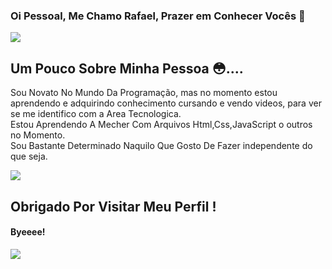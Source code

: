 ### Oi Pessoal, Me Chamo Rafael, Prazer em Conhecer Vocês 👋

<!--
**Faaellx/Faaellx** is a ✨ _special_ ✨ repository because its `README.md` (this file) appears on your GitHub profile.

Here are some ideas to get you started:

- 🔭 I’m currently working on ...
- 🌱 I’m currently learning ...
- 👯 I’m looking to collaborate on ...
- 🤔 I’m looking for help with ...
- 💬 Ask me about ...
- 📫 How to reach me: ...
- 😄 Pronouns: ...
- ⚡ Fun fact: ...
-->
<img src="https://i.pinimg.com/originals/b5/99/6b/b5996befa70fc2fdf1379877f4488fec.gif">
<h2>Um Pouco Sobre Minha Pessoa 😳....</h2>
<P>Sou Novato No Mundo Da Programação, mas no momento estou aprendendo e adquirindo conhecimento cursando e vendo videos, para ver se me identifico com a Area Tecnologica.<br>
Estou Aprendendo A Mecher Com Arquivos Html,Css,JavaScript o outros no Momento.<br>
Sou Bastante Determinado Naquilo Que Gosto De Fazer independente do que seja.</P>


<img src="https://media.tenor.com/zk6OuE-RGngAAAAM/midoriya-izuku-anime-stud.gif">



<h2>Obrigado Por Visitar Meu Perfil !</h2>
<h4>Byeeee!</h4>
<img src="https://2.bp.blogspot.com/-0nuFe-aYvcw/XOWesruC4tI/AAAAAAAAcTc/Sfv7yxfULJ40g2Uczlp-RO6HJmkVfCEwwCLcBGAs/s1600/kawaii-cute-fofo-anime-gif%2B%25289%2529.gif">
